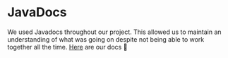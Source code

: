# JavaDocs
We used Javadocs throughout our project. This allowed us to maintain an understanding of what was going on despite not being able to work together all the time. [Here]() are our docs 📜 